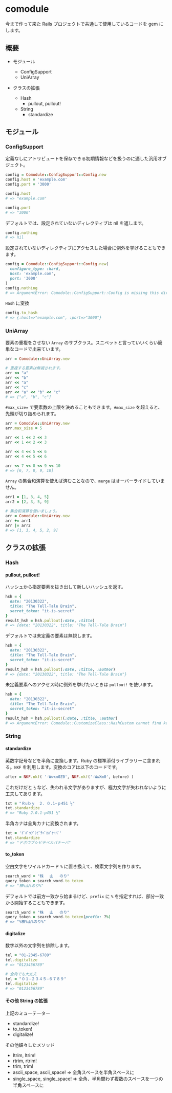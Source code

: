 comodule
========

今まで作って来た Rails プロジェクトで共通して使用しているコードを gem にします。

## 概要

  * モジュール
    * ConfigSupport
    * UniArray

  * クラスの拡張
    * Hash
      * pullout, pullout!
    * String
      * standardize

## モジュール

### ConfigSupport

定義なしにアトリビュートを保存できる初期情報などを扱うのに適した汎用オブジェクト。

```ruby
config = Comodule::ConfigSupport::Config.new
config.host = 'example.com'
config.port = '3000'

config.host
# => "example.com"

config.port
# => "3000"
```

デフォルトでは、設定されていないディレクティブは nil を返します。

```ruby
config.nothing
# => nil
```

設定されていないディレクティブにアクセスした場合に例外を挙げることもできます。

```ruby
config = Comodule::ConfigSupport::Config.new(
  configure_type: :hard,
  host: 'example.com',
  port: '3000'
)
config.nothing
# => ArgumentError: Comodole::ConfigSupport::Config is missing this directive [nothing].
```

`Hash` に変換

```ruby
config.to_hash
# => {:host=>"example.com", :port=>"3000"}
```

### UniArray

要素の重複をさせない `Array` のサブクラス。スニペットと言っていいくらい簡単なコードで出来ています。

```ruby
arr = Comodule::UniArray.new

# 重複する要素は無視されます。
arr << "a"
arr << "b"
arr << "a"
arr << "c"
arr << "a" << "b" << "c"
# => ["a", "b", "c"]
```

`#max_size=` で要素数の上限を決めることもできます。`#max_size` を超えると、先頭が切り詰められます。

```ruby
arr = Comodule::UniArray.new
arr.max_size = 5

arr << 1 << 2 << 3
arr << 1 << 2 << 3

arr << 4 << 5 << 6
arr << 4 << 5 << 6

arr << 7 << 8 << 9 << 10
# => [6, 7, 8, 9, 10]
```

`Array` の集合和演算を使えば済むことなので、`merge` はオーバーライドしていません。

```ruby
arr1 = [1, 3, 4, 5]
arr2 = [2, 3, 5, 9]

# 集合和演算を使いましょう。
arr = Comodule::UniArray.new
arr += arr1
arr |= arr2
# => [1, 3, 4, 5, 2, 9]
```

## クラスの拡張

### Hash

#### pullout, pullout!

ハッシュから指定要素を抜き出して新しいハッシュを返す。

```ruby
hsh = {
  date: "20130322",
  title: "The Tell-Tale Brain",
  secret_token: "it-is-secret"
}
result_hsh = hsh.pullout(:date, :title)
# => {date: "20130322", title: "The Tell-Tale Brain"}
```

デフォルトでは未定義の要素は無視します。

```ruby
hsh = {
  date: "20130322",
  title: "The Tell-Tale Brain",
  secret_token: "it-is-secret"
}
result_hsh = hsh.pullout(:date, :title, :author)
# => {date: "20130322", title: "The Tell-Tale Brain"}
```

未定義要素へのアクセス時に例外を挙げたいときは `pullout!` を使います。

```ruby
hsh = {
  date: "20130322",
  title: "The Tell-Tale Brain",
  secret_token: "it-is-secret"
}
result_hsh = hsh.pullout!(:date, :title, :author)
# => ArgumentError: Comodule::CustomizeClass::HashCustom cannot find key 'author' is a Symbol.
```

### String

#### standardize

英数字記号などを半角に変換します。Ruby の標準添付ライブラリーに含まれる。`NKF` を利用します。変換のコアは以下のコードです。

```ruby
after = NKF.nkf( '-Wwxm0Z0', NKF.nkf('-WwXm0', before) )
```

これだけだと `½` など、失われる文字がありますが、極力文字が失われないように工夫してあります。

```ruby
txt = "Ｒuｂｙ　２．０.1−ｐ451 ½"
txt.standardize
# => "Ruby 2.0.1-p451 ½"
```

半角カナは全角カナに変換されます。

```ruby
txt = 'ﾄﾞﾎﾞｳﾌﾞｼﾋﾞﾃﾍﾞｶﾊﾞﾅｰﾊﾞ'
txt.standardize
# => "ドボウブシビテベカバナーバ"
```

#### to_token

空白文字をワイルドカード `%` に置き換えて、検索文字列を作ります。

```ruby
search_word = "株　 山 　のり"
query_token = search_word.to_token
# => "株%山%のり%"
```

デフォルトでは前方一致から始まるけど、`prefix` に `%` を指定すれば、部分一致から開始することもできます。

```ruby
search_word = "株　 山 　のり"
query_token = search_word.to_token(prefix: ?%)
# => "%株%山%のり%"
```

#### digitalize

数字以外の文字列を排除します。

```ruby
tel = "01-2345-6789"
tel.digitalize
# => "0123456789"

# 全角でも大丈夫
tel = "０１−２３４５−６７８９"
tel.digitalize
# => "0123456789"
```

#### その他 String の拡張

上記のミューテーター

* standardize!
* to_token!
* digitalize!

その他細々したメソッド

* ltrim, ltrim!
* rtrim, rtrim!
* trim, trim!
* ascii_space, ascii_space!
  => 全角スペースを半角スペースに
* single_space, single_space!
  => 全角、半角問わず複数のスペースを一つの半角スペースに
